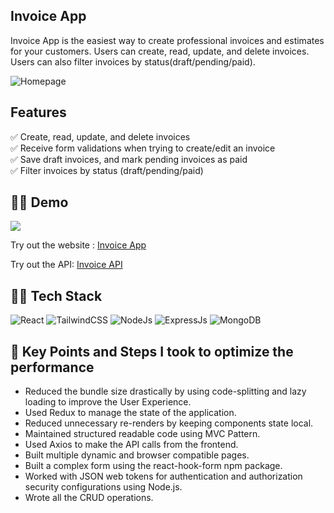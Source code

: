 ## Invoice App

Invoice App is the easiest way to create professional invoices and estimates for your customers. Users can create, read, update, and delete invoices. Users can also filter invoices by status ​​(draft/pending/paid).

![Homepage](https://i.imgur.com/GigzqLc.png)

## Features

✅ Create, read, update, and delete invoices\
✅ Receive form validations when trying to create/edit an invoice\
✅ Save draft invoices, and mark pending invoices as paid\
✅ Filter invoices by status (draft/pending/paid)

## 👨‍💻 Demo

<a href="https://github.com/rishipurwar1/invoice-app" target="blank">
<img src="https://img.shields.io/website?url=https://invoice-app-sand.vercel.app/&logo=github&style=flat-square" />
</a>

Try out the website : [Invoice App](https://invoice-app-sand.vercel.app/)

Try out the API: [Invoice API](https://invoice-app-production.up.railway.app/invoices)

## 👨‍🔧 Tech Stack

![React](https://img.shields.io/badge/react-%2320232a.svg?style=for-the-badge&logo=react&logoColor=%2361DAFB)
![TailwindCSS](https://img.shields.io/badge/tailwindcss-%2338B2AC.svg?style=for-the-badge&logo=tailwind-css&logoColor=white)
![NodeJs](https://img.shields.io/badge/Node.js-43853D?style=for-the-badge&logo=node.js&logoColor=white)
![ExpressJs](https://img.shields.io/badge/Express.js-404D59?style=for-the-badge)
![MongoDB](https://img.shields.io/badge/MongoDB-4EA94B?style=for-the-badge&logo=mongodb&logoColor=white)

## 🔑 Key Points and Steps I took to optimize the performance

- Reduced the bundle size drastically by using code-splitting and lazy loading to improve the User Experience.
- Used Redux to manage the state of the application.
- Reduced unnecessary re-renders by keeping components state local.
- Maintained structured readable code using MVC Pattern.
- Used Axios to make the API calls from the frontend.
- Built multiple dynamic and browser compatible pages.
- Built a complex form using the react-hook-form npm package.
- Worked with JSON web tokens for authentication and authorization security configurations using Node.js.
- Wrote all the CRUD operations.
